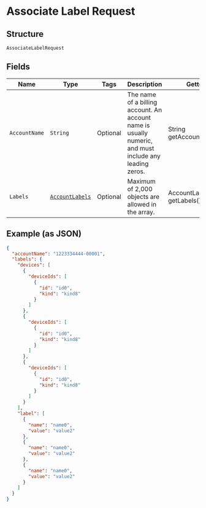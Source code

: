 
# Associate Label Request

## Structure

`AssociateLabelRequest`

## Fields

| Name | Type | Tags | Description | Getter | Setter |
|  --- | --- | --- | --- | --- | --- |
| `AccountName` | `String` | Optional | The name of a billing account. An account name is usually numeric, and must include any leading zeros. | String getAccountName() | setAccountName(String accountName) |
| `Labels` | [`AccountLabels`](../../doc/models/account-labels.md) | Optional | Maximum of 2,000 objects are allowed in the array. | AccountLabels getLabels() | setLabels(AccountLabels labels) |

## Example (as JSON)

```json
{
  "accountName": "1223334444-00001",
  "labels": {
    "devices": [
      {
        "deviceIds": [
          {
            "id": "id0",
            "kind": "kind8"
          }
        ]
      },
      {
        "deviceIds": [
          {
            "id": "id0",
            "kind": "kind8"
          }
        ]
      },
      {
        "deviceIds": [
          {
            "id": "id0",
            "kind": "kind8"
          }
        ]
      }
    ],
    "label": [
      {
        "name": "name0",
        "value": "value2"
      },
      {
        "name": "name0",
        "value": "value2"
      },
      {
        "name": "name0",
        "value": "value2"
      }
    ]
  }
}
```

